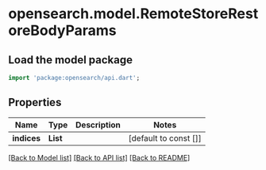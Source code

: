 # opensearch.model.RemoteStoreRestoreBodyParams

## Load the model package
```dart
import 'package:opensearch/api.dart';
```

## Properties
Name | Type | Description | Notes
------------ | ------------- | ------------- | -------------
**indices** | **List<String>** |  | [default to const []]

[[Back to Model list]](../README.md#documentation-for-models) [[Back to API list]](../README.md#documentation-for-api-endpoints) [[Back to README]](../README.md)


